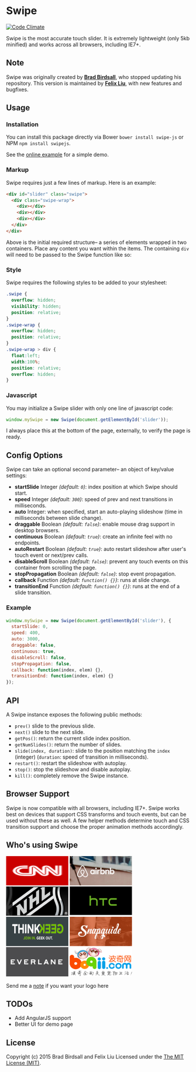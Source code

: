 Swipe
=====

[![Code Climate](https://codeclimate.com/github/lyfeyaj/swipe/badges/gpa.svg)](https://codeclimate.com/github/lyfeyaj/swipe)

Swipe is the most accurate touch slider. It is extremely lightweight (only 5kb minified) and works across all browsers, including IE7+.

## Note

Swipe was originally created by **[Brad Birdsall](https://github.com/thebird)**, who stopped updating his repository. This version is maintained by **[Felix Liu](https://github.com/lyfeyaj)**, with new features and bugfixes.

## Usage

### Installation

You can install this package directly via Bower `bower install swipe-js` or NPM `npm install swipejs`.

See the [online example](http://lyfeyaj.github.io/swipe/) for a simple demo.

### Markup

Swipe requires just a few lines of markup. Here is an example:

``` html
<div id="slider" class="swipe">
  <div class="swipe-wrap">
    <div></div>
    <div></div>
    <div></div>
  </div>
</div>
```

Above is the initial required structure– a series of elements wrapped in two containers. Place any content you want within the items. The containing `div` will need to be passed to the Swipe function like so:

### Style

Swipe requires the following styles to be added to your stylesheet:

``` css
.swipe {
  overflow: hidden;
  visibility: hidden;
  position: relative;
}
.swipe-wrap {
  overflow: hidden;
  position: relative;
}
.swipe-wrap > div {
  float:left;
  width:100%;
  position: relative;
  overflow: hidden;
}
```

### Javascript

You may initialize a Swipe slider with only one line of javascript code:

``` js
window.mySwipe = new Swipe(document.getElementById('slider'));
```

I always place this at the bottom of the page, externally, to verify the page is ready.

## Config Options

Swipe can take an optional second parameter– an object of key/value settings:

- **startSlide** Integer *(default: `0`)*: index position at which Swipe should start.
- **speed** Integer *(default: `300`)*: speed of prev and next transitions in milliseconds.
- **auto** Integer: when specified, start an auto-playing slideshow (time in milliseconds between slide change).
- **draggable** Boolean *(default: `false`)*: enable mouse drag support in desktop browsers.
- **continuous** Boolean *(default: `true`)*: create an infinite feel with no endpoints.
- **autoRestart** Boolean *(default: `true`)*: auto restart slideshow after user's touch event or next/prev calls.
- **disableScroll** Boolean *(default: `false`)*: prevent any touch events on this container from scrolling the page.
- **stopPropagation** Boolean *(default: `false`)*: stop event propagation.
- **callback** Function *(default: `function() {}`)*: runs at slide change.
- **transitionEnd** Function *(default: `function() {}`)*: runs at the end of a slide transition.

### Example

``` js
window.mySwipe = new Swipe(document.getElementById('slider'), {
  startSlide: 0,
  speed: 400,
  auto: 3000,
  draggable: false,
  continuous: true,
  disableScroll: false,
  stopPropagation: false,
  callback: function(index, elem) {},
  transitionEnd: function(index, elem) {}
});
```

## API

A Swipe instance exposes the following public methods:

- `prev()` slide to the previous slide.
- `next()` slide to the next slide.
- `getPos()`: return the current slide index position.
- `getNumSlides()`: return the number of slides.
- `slide(index, duration)`: slide to the position matching the `index` (integer) (`duration`: speed of transition in milliseconds).
- `restart()`: restart the slideshow with autoplay.
- `stop()`: stop the slideshow and disable autoplay.
- `kill()`: completely remove the Swipe instance.

## Browser Support
Swipe is now compatible with all browsers, including IE7+. Swipe works best on devices that support CSS transforms and touch events, but can be used without these as well. A few helper methods determine touch and CSS transition support and choose the proper animation methods accordingly.

## Who's using Swipe

<img src="icons/cnn.png" width="170" height="80">
<img src="icons/airbnb.png" width="170" height="80">
<img src="icons/nhl.png" width="170" height="80">
<img src="icons/htc.png" width="170" height="80">
<img src="icons/thinkgeek.png" width="170" height="80">
<img src="icons/snapguide.png" width="170" height="80">
<img src="icons/everlane.png" width="170" height="80">
<img src="icons/boqii.png" width="170" height="80">

Send me a [note](mailto:lyfeyaj@gmail.com) if you want your logo here

## TODOs

+ Add AngularJS support
+ Better UI for demo page

## License
Copyright (c) 2015 Brad Birdsall and Felix Liu Licensed under the [The MIT License (MIT)](http://opensource.org/licenses/MIT).
